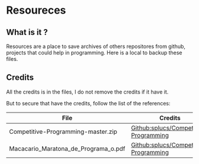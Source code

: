 # Resoureces

## What is it ?

Resources are a place to save archives of others repositores from github, projects that could help in programming. Here is a local to backup these files.

## Credits

All the credits is in the files, I do not remove the credits if it have it.

But to secure that have the credits, follow the list of the references:

| File                                 | Credits                                                                                    |
| ------------------------------------ | ------------------------------------------------------------------------------------------ |
| Competitive-Programming-master.zip   | [Github:splucs/Competitive-Programming](https://github.com/splucs/Competitive-Programming) |
| Macacario_Maratona_de_Programa_o.pdf | [Github:splucs/Competitive-Programming](https://github.com/splucs/Competitive-Programming) |
